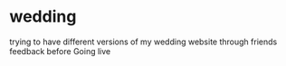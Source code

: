 # wedding

trying to have different versions of my wedding website through friends feedback before Going live

